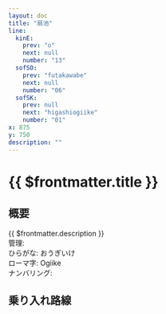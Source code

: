 ```yaml
---
layout: doc
title: "扇池"
line:
  kinE:
    prev: "o"
    next: null
    number: "13"
  sofSO:
    prev: "futakawabe"
    next: null
    number: "06"
  sofSK:
    prev: null
    next: "higashiogiike"
    number: "01"
x: 875
y: 750
description: ""
---
```



# {{ $frontmatter.title }}
<!-- ![駅の写真の説明](駅の写真のURL) -->

## 概要
{{ $frontmatter.description }}  
管理:   
ひらがな: おうぎいけ  
ローマ字: Ogiike  
ナンバリング: <Numberling />

## 乗り入れ路線
<LineInfo />
